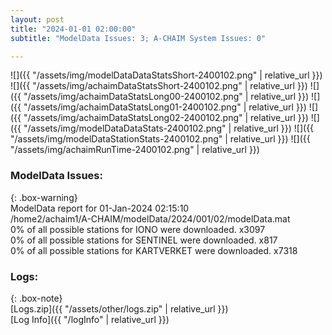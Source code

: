 ```yaml
---
layout: post
title: "2024-01-01 02:00:00"
subtitle: "ModelData Issues: 3; A-CHAIM System Issues: 0"

---
```


![]({{ "/assets/img/modelDataDataStatsShort-2400102.png" | relative_url }})
![]({{ "/assets/img/achaimDataStatsShort-2400102.png" | relative_url }})
![]({{ "/assets/img/achaimDataStatsLong00-2400102.png" | relative_url }})
![]({{ "/assets/img/achaimDataStatsLong01-2400102.png" | relative_url }})
![]({{ "/assets/img/achaimDataStatsLong02-2400102.png" | relative_url }})
![]({{ "/assets/img/modelDataDataStats-2400102.png" | relative_url }})
![]({{ "/assets/img/modelDataStationStats-2400102.png" | relative_url }})
![]({{ "/assets/img/achaimRunTime-2400102.png" | relative_url }})


### ModelData Issues:  
  
{: .box-warning}  
 ModelData report for 01-Jan-2024 02:15:10   
 /home2/achaim1/A-CHAIM/modelData/2024/001/02/modelData.mat   
 0% of all possible stations for IONO were downloaded. x3097   
 0% of all possible stations for SENTINEL were downloaded. x817   
 0% of all possible stations for KARTVERKET were downloaded. x7318   
  


### Logs:  
  
{: .box-note}  
[Logs.zip]({{ "/assets/other/logs.zip" | relative_url }})  
[Log Info]({{ "/logInfo" | relative_url }})  
